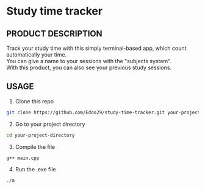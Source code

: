 # Study time tracker

## PRODUCT DESCRIPTION

Track your study time with this simply terminal-based app, which count automatically your time. \
You can give a name to your sessions with the "subjects system". \
With this product, you can also see your previous study sessions.

## USAGE

1. Clone this repo

```sh
git clone https://github.com/Edoo29/study-time-tracker.git your-project-directory
```

2. Go to your project directory

```sh
cd your-project-directory
```

3. Compile the file

```sh
g++ main.cpp
```

4. Run the .exe file

```sh
./a
```
